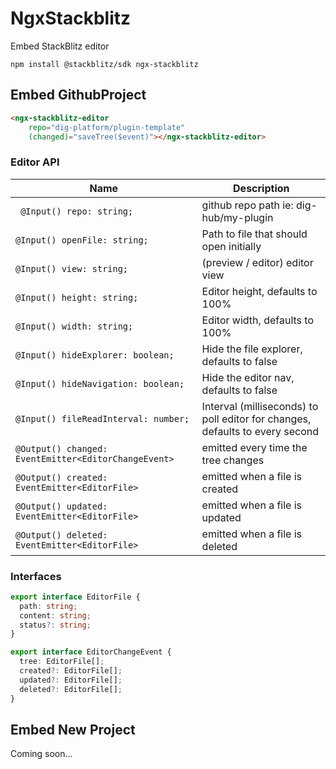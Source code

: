 NgxStackblitz
=============

Embed StackBlitz editor

```shell script
npm install @stackblitz/sdk ngx-stackblitz
```

Embed GithubProject
-------------------

```html
<ngx-stackblitz-editor 
    repo="dig-platform/plugin-template" 
    (changed)="saveTree($event)"></ngx-stackblitz-editor>
```


### Editor API

| Name | Description |
| ---- | ----------- |
| ` @Input() repo: string;` | github repo path ie: dig-hub/my-plugin |
| `@Input() openFile: string;` | Path to file that should open initially |
| `@Input() view: string;` | (preview / editor) editor view |
| `@Input() height: string;` | Editor height, defaults to 100% |
| `@Input() width: string;` | Editor width, defaults to 100% |
| `@Input() hideExplorer: boolean;` | Hide the file explorer, defaults to false |
| `@Input() hideNavigation: boolean;` | Hide the editor nav, defaults to false |
| `@Input() fileReadInterval: number;` | Interval (milliseconds) to poll editor for changes, defaults to every second |
| `@Output() changed: EventEmitter<EditorChangeEvent>` | emitted every time the tree changes |
| `@Output() created: EventEmitter<EditorFile>` | emitted when a file is created |
| `@Output() updated: EventEmitter<EditorFile>` | emitted when a file is updated |
| `@Output() deleted: EventEmitter<EditorFile>` | emitted when a file is deleted |


### Interfaces

```typescript
export interface EditorFile {
  path: string;
  content: string;
  status?: string;
}
```

```typescript
export interface EditorChangeEvent {
  tree: EditorFile[];
  created?: EditorFile[];
  updated?: EditorFile[];
  deleted?: EditorFile[];
}
```

Embed New Project
-----------------

Coming soon...
